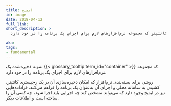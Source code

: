 ```yaml
---
title: ایمیج
id: image
date: 2018-04-12
full_link: 
short_description: >
  نمونه ذخیره‌شده‌ای از یک کانتینر که مجموعه نرم‌افزارهای لازم برای اجرای یک برنامه را در خود دارد.

aka: 
tags:
- fundamental
---
```

 نمونه ذخیره‌شده یک {{< glossary_tooltip term_id="container" >}} که مجموعه نرم‌افزارهای لازم برای اجرای یک برنامه را در خود دارد.

<!--more-->

روشی برای بسته‌بندی نرم‌افزار که امکان ذخیره‌سازی آن در یک رجیستری کانتینر، کشیدن به سامانه محلی و اجرای آن به‌عنوان یک برنامه را فراهم می‌کند. فراداده‌هایی نیز در ایمیج وجود دارد که می‌تواند مشخص کند چه اجرایی باید اجرا شود، چه کسی آن را ساخته است و اطلاعات دیگر.
